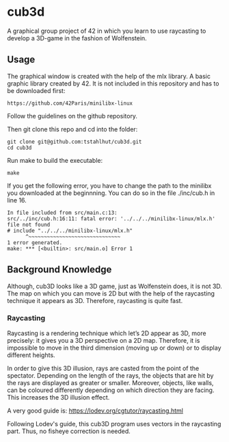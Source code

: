 # cub3d

A graphical group project of 42 in which you learn to use raycasting to develop a 3D-game in the fashion of Wolfenstein.

## Usage

The graphical window is created with the help of the mlx library. A basic graphic library created by 42. It is not included in this repository and has to be downloaded first:

	https://github.com/42Paris/minilibx-linux

Follow the guidelines on the github repository.

Then git clone this repo and cd into the folder:

	git clone git@github.com:tstahlhut/cub3d.git
	cd cub3d

Run make to build the executable:

	make

If you get the following error, you have to change the path to the minilibx you downloaded at the beginnning. You can do so in the file ./inc/cub.h in line 16.

	In file included from src/main.c:13:
	src/../inc/cub.h:16:11: fatal error: '../../../minilibx-linux/mlx.h' file not found
	# include "../../../minilibx-linux/mlx.h"
          ^~~~~~~~~~~~~~~~~~~~~~~~~~~~~~~
	1 error generated.
	make: *** [<builtin>: src/main.o] Error 1


## Background Knowledge

Although, cub3D looks like a 3D game, just as Wolfenstein does, it is not 3D. The map on which you can move is 2D but with the help of the raycasting technique it appears as 3D. Therefore, raycasting is quite fast. 

### Raycasting

Raycasting is a rendering technique which let’s 2D appear as 3D, more precisely: it gives you a 3D perspective on a 2D map. Therefore, it is impossible to move in the third dimension (moving up or down) or to display different heights.

In order to give this 3D illusion, rays are casted from the point of the spectator. Depending on the length of the rays, the objects that are hit by the rays are displayed as greater or smaller. Moreover, objects, like walls, can be coloured differently depending on which direction they are facing. This increases the 3D illusion effect. 

A very good guide is: https://lodev.org/cgtutor/raycasting.html

Following Lodev's guide, this cub3D program uses vectors in the raycasting part. Thus, no fisheye correction is needed. 
